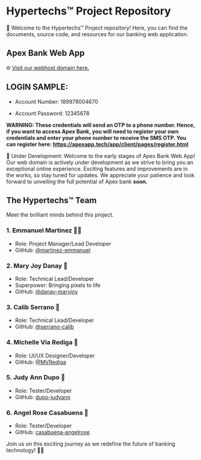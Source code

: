 # Hypertechs™ Project Repository

🚀 Welcome to the Hypertechs™ Project repository! Here, you can find the documents, source code, and resources for our banking web application.

## Apex Bank Web App 
🌐 [Visit our webhost domain here.](https://apexapp.tech/)


##  LOGIN SAMPLE:

- Account Number: 189979004670

- Account Password: 12345678

  
**WARNING: These credentials will send an OTP to a phone number. Hence, if you
want to access Apex Bank, you will need to register your own credentials
and enter your phone number to receive the SMS OTP. You can register here:
https://apexapp.tech/app/client/pages/register.html**



🚧 Under Development: Welcome to the early stages of Apex Bank Web App! Our web domain is actively under development as we strive to bring you an exceptional online experience. Exciting features and improvements are in the works, so stay tuned for updates. We appreciate your patience and look forward to unveiling the full potential of Apex bank **soon.**

## The Hypertechs™ Team

Meet the brilliant minds behind this project.

### 1. Emmanuel Martinez 👨‍💻

- Role: Project Manager/Lead Developer
- GitHub: [@martinez-emmanuel](https://github.com/martinez-emmanuel)

### 2. Mary Joy Danay 📖

- Role: Technical Lead/Developer
- Superpower: Bringing pixels to life
- GitHub: [@danay-maryjoy](https://github.com/danay-maryjoy)

### 3. Calib Serrano 🐛

- Role: Technical Lead/Developer
- GitHub: [@serrano-calib](https://github.com/serrano-calib)

### 4. Michelle Via Rediga 🎨

- Role: UI/UX Designer/Developer
- GitHub: [@MVRediga](https://github.com/MVRediga)

### 5. Judy Ann Dupo 🧪

- Role: Tester/Developer
- GitHub: [dupo-judyann](https://github.com/dupo-judyann)

### 6. Angel Rose Casabuena 🧪

- Role: Tester/Developer
- GitHub: [casabuena-angelrose](https://github.com/casabuena-angelrose)

Join us on this exciting journey as we redefine the future of banking technology! 🚀✨
